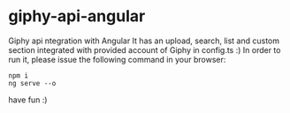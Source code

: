 # giphy-api-angular
Giphy api ntegration with Angular
It has an upload, search, list and custom section integrated with provided account of Giphy in config.ts :)
In order to run it, please issue the following command in your browser:

```
npm i 
ng serve --o
```

have fun :)

